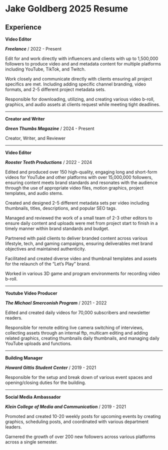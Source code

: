 <h1> Jake Goldberg 2025 Resume</h1>

<h2> Experience</h2>

<b>Video Editor</b>
 
 ***Freelance*** / 2022 - Present
 
Edit for and work directly with influencers and clients with up to 1,500,000 followers to produce video and and metadata content for multiple platforms including YouTube, TikTok, and Twitch.

Work closely and communicate directly with clients ensuring all project specifics are met. Including adding specific channel branding, video formats, and 2-5 different project metadata sets.

Responsible for downloading, utilizing, and creating various video b-roll, graphics, and audio assets at clients request while meeting tight deadlines.

----------------------

<b>Creator and Writer</b>

***Green Thumbs Magazine*** / 2024 - Present

Creator, Writer, and Reviewer

-----------------------

<b>Video Editor</b>

***Rooster Teeth Productions*** / 2022 - 2024

Edited and produced over 150 high-quality, engaging long and short-form videos for YouTube and other
platforms with over 15,000,000 followers, ensuring content meets brand standards and resonates with
the audience through the use of appropriate video files, motion graphics, project templates, and audio
stems.

Created and designed 2-5 different metadata sets per video including thumbnails, titles, descriptions, and
popular SEO tags.

Managed and reviewed the work of a small team of 2-3 other editors to ensure daily content and uploads
were met from project start to finish in a timely manner within brand standards and budget.

Partnered with paid clients to deliver branded content across various lifestyle, tech, and gaming
campaigns, ensuring deliverables met brand objectives and maintained authenticity.

Facilitated and created diverse video and thumbnail templates and assets for the relaunch of the “Let’s Play” brand.

Worked in various 3D game and program environments for recording video b-roll.

----------------------

<b>Youtube Video Producer</b>

***The Michael Smerconish Program*** / 2021 - 2022

Edited and created daily videos for 70,000 subscribers and newsletter readers.
 
Responsible for remote editing live camera switching of interviews, collecting assets through an internal ftp, multicam editing and adding related graphics, creating thumbnails daily thumbnails, and managing daily YouTube uploads and functions.

----------------------

<b>Building Manager</b>

***Howard Gittis Student Center*** / 2019 - 2021

Responsible for the setup and break down of various event spaces and opening/closing duties for the building.

----------------------

<b>Social Media Ambassador</b>

***Klein College of Media and Communication*** / 2019 - 2021

Promoted and created 10-20 weekly posts for upcoming events by creating graphics, scheduling posts, and coordinated with various department leaders. 

Garnered the growth of over 200 new followers across various platforms across a single semester.
